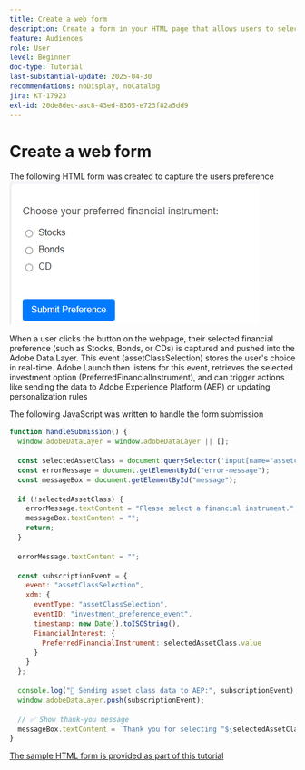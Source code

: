 ```yaml
---
title: Create a web form
description: Create a form in your HTML page that allows users to select their investment preference
feature: Audiences
role: User
level: Beginner
doc-type: Tutorial
last-substantial-update: 2025-04-30
recommendations: noDisplay, noCatalog
jira: KT-17923
exl-id: 20de8dec-aac8-43ed-8305-e723f82a5dd9
---
```

# Create a web form

The following HTML form was created to capture the users preference
![html-form](assets/web-form.png)

When a user clicks the button on the webpage, their selected financial preference (such as Stocks, Bonds, or CDs) is captured and pushed into the Adobe Data Layer. This event (assetClassSelection) stores the user's choice in real-time. Adobe Launch then listens for this event, retrieves the selected investment option (PreferredFinancialInstrument), and can trigger actions like sending the data to Adobe Experience Platform (AEP) or updating personalization rules

The following JavaScript was written to handle the form submission

```javascript
function handleSubmission() {
  window.adobeDataLayer = window.adobeDataLayer || [];

  const selectedAssetClass = document.querySelector('input[name="assetclass"]:checked');
  const errorMessage = document.getElementById("error-message");
  const messageBox = document.getElementById("message");

  if (!selectedAssetClass) {
    errorMessage.textContent = "Please select a financial instrument.";
    messageBox.textContent = "";
    return;
  }

  errorMessage.textContent = "";

  const subscriptionEvent = {
    event: "assetClassSelection",
    xdm: {
      eventType: "assetClassSelection",
      eventID: "investment_preference_event",
      timestamp: new Date().toISOString(),
      FinancialInterest: {
        PreferredFinancialInstrument: selectedAssetClass.value
      }
    }
  };

  console.log("📩 Sending asset class data to AEP:", subscriptionEvent);
  window.adobeDataLayer.push(subscriptionEvent);

  // ✅ Show thank-you message
  messageBox.textContent = `Thank you for selecting "${selectedAssetClass.value}". We'll use this to personalize your experience.`;
}
```

[The sample HTML form is provided as part of this tutorial](assets/webform.zip)
